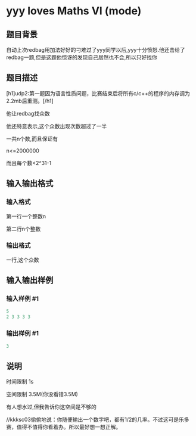 # yyy loves Maths VI (mode)

## 题目背景

自动上次redbag用加法好好的刁难过了yyy同学以后,yyy十分愤怒.他还击给了redbag一题,但是这题他惊讶的发现自己居然也不会,所以只好找你

## 题目描述

[h1]udp2:第一题因为语言性质问题，比赛结束后将所有c/c++的程序的内存调为2.2mb后重测。[/h1]

他让redbag找众数

他还特意表示,这个众数出现次数超过了一半

一共n个数,而且保证有

n<=2000000

而且每个数<2^31-1

## 输入输出格式

### 输入格式

第一行一个整数n

第二行n个整数

### 输出格式

一行,这个众数

## 输入输出样例

### 输入样例 #1

```cpp
5
2 3 3 3 3
```


### 输出样例 #1

```cpp
3
```


## 说明

时间限制 1s

空间限制 3.5M(你没看错3.5M)

有人想水过,但我告诉你这空间是不够的

//kkksc03偷偷地说：你随便输出一个数字吧，都有1/2的几率。不过这可是乐多赛，值得不值得你看着办。所以最好想一想正解。

